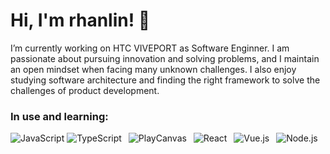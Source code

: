 # Hi, I'm rhanlin! 👋

I’m currently working on HTC VIVEPORT as Software Enginner. I am passionate about pursuing innovation and solving problems, and I maintain an open mindset when facing many unknown challenges. I also enjoy studying software architecture and finding the right framework to solve the challenges of product development. 


### In use and learning:

![JavaScript](https://img.shields.io/badge/-JavaScript-000000?style=flat-square&logo=JavaScript)
![TypeScript](https://img.shields.io/badge/-TypeScript-007ACC?style=flat-square&logo=TypeScript&logoColor=FFFFFF)&ensp;
![PlayCanvas](https://img.shields.io/badge/-Playcanvas-303030?style=flat-square&logo=Playcanvas)&ensp;
![React](https://img.shields.io/badge/-React-000000?style=flat-square&logo=React)&ensp;
![Vue.js](https://img.shields.io/badge/-Vue.js-34495E?style=flat-square&logo=Vue.js)&ensp;
![Node.js](https://img.shields.io/badge/-Node.js-303030?style=flat-square&logo=Node.js)&ensp;

